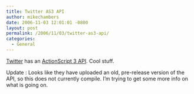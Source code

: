 ```yaml
---
title: Twitter AS3 API
author: mikechambers
date: 2006-11-03 12:01:01 -0800
layout: post
permalink: /2006/11/03/twitter-as3-api/
categories:
  - General
---
```



[Twitter][1] has an [ActionScript 3 API][2]. Cool stuff.

Update : Looks like they have uploaded an old, pre-release version of the API, so this does not currently compile. I&#8217;m trying to get some more info on what is going on.

 [1]: http://twitter.com
 [2]: http://twitter.com/blog/2006/10/twitter-api-for-flash-developers.html